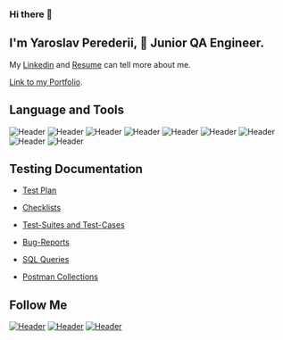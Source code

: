 ### Hi there 👋
## I'm Yaroslav Perederii, 🐞 Junior QA Engineer.
My [Linkedin](https://www.linkedin.com/in/yaroslavperederii/) and [Resume](https://github.com/yarul0/Resume/blob/ae3e84d4780d50f9a2a6329c6bea31e78d1dc311/Yaroslav%20Perederii%20QA.pdf) can tell more about me.

[Link to my Portfolio](https://github.com/yarul0/Portfolio).

##  Language and Tools

![Header](https://img.shields.io/badge/-Jira-lightgrey?style=for-the-badge&logo=jira&logoColor=136be1)
![Header](https://img.shields.io/badge/Asana-lightgrey?style=for-the-badge&logo=Asana&logoColor=orange)
![Header](https://img.shields.io/badge/-Github-lightgrey?style=for-the-badge&logo=github&logoColor=yellow)
![Header](https://img.shields.io/badge/-Postman-lightgrey?style=for-the-badge&logo=postman&logoColor=f76935)
![Header](https://img.shields.io/badge/-MySQL-lightgrey?style=for-the-badge&logo=mysql&logoColor=00618a)
![Header](https://img.shields.io/badge/-DevTools-lightgrey?style=for-the-badge&logo=googlechrome&logoColor=yellow)
![Header](https://img.shields.io/badge/TestRail-lightgrey?style=for-the-badge&logo=&logoColor=71b556)
![Header](https://img.shields.io/badge/Testlink-lightgrey?style=for-the-badge&logo=SQL&logoColor=8cc4d7)
![Header](https://img.shields.io/badge/Mantis-lightgrey?style=for-the-badge&logo=mantis&logoColor=8cc4d7)

##  Testing Documentation

- [Test Plan](https://github.com/yarul0/Test-Plan)

- [Checklists](https://github.com/yarul0/Checklists)

- [Test-Suites and Test-Cases](https://github.com/yarul0/Test-cases)

- [Bug-Reports](https://github.com/yarul0/Bug-reports)

- [SQL Queries](https://github.com/yarul0/SQL)

- [Postman Collections](https://github.com/yarul0/Postman)

##  Follow Me

[![Header](https://img.shields.io/badge/Linkedin-lightgrey?style=for-the-badge&logo=linkedin&logoColor=yellow)](https://www.linkedin.com/in/yaroslavperederii/)
[![Header](https://img.shields.io/badge/Telegram-lightgrey?style=for-the-badge&logo=telegram&logoColor=31a5db)](http://t.me/YarPerederii)
[![Header](https://img.shields.io/badge/Instagram-lightgrey?style=for-the-badge&logo=instagram&logoColor=9939a3)](https://www.instagram.com/yarul02/)
